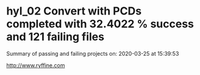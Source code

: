 # hyl_02 Convert with PCDs completed with 32.4022 % success and 121 failing files

Summary of passing and failing projects on: 2020-03-25 at 15:39:53

http://www.ryffine.com
